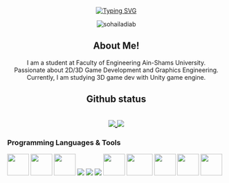 <p align = "center">
<a href="https://git.io/typing-svg"><img src="https://readme-typing-svg.demolab.com?font=Fira+Code&pause=1000&color=C51BA5&center=true&vCenter=true&width=435&lines=Hey+there%2C+I'm+Shady.;Welcome+to+my+profile+%3A)" alt="Typing SVG" /></a>
</p>
<p align="center"> <img src="https://media.tenor.com/uTGE6zSoSs8AAAAC/future-gaming.gif" alt="sohailadiab" /> </p>

<H2 align = "center">About Me!</H2>
<p align = "center"> I am a student at Faculty of Engineering Ain-Shams University. <br>
  Passionate about 2D/3D Game Development and Graphics Engineering. <br>
  Currently, I am studying 3D game dev with Unity game engine. <br>
</p>

<H2 align = "center">Github status<H2>
<p align="center">
  <a href="https://github.com/anuraghazra/github-readme-stats">
    <img align="center" src="https://github-readme-stats.vercel.app/api?username=shady2532&bg_color=00000000&theme=radical" />
  </a>
  <a href="https://github.com/anuraghazra/convoychat">
    <img align="center" src="https://github-readme-stats.vercel.app/api/top-langs/?username=shady2532&theme=radical&bg_color=00000000&layout=compact" />
  </a>
</p>


<H3> Programming Languages & Tools </H3>
<p aligm ="center"> 
  <img src="https://github.com/yurijserrano/Github-Profile-Readme-Logos/blob/master/programming%20languages/c.svg" width =50 height = 50/>
  <img src="https://github.com/yurijserrano/Github-Profile-Readme-Logos/blob/master/programming%20languages/c%2B%2B.svg" width =50 height=50 />
  <img src="https://github.com/yurijserrano/Github-Profile-Readme-Logos/blob/master/programming%20languages/c%23.svg" width =50 height =50/>
  <img src="https://img.icons8.com/color/48/000000/html-5--v1.png"/>
  <img src="https://img.icons8.com/color/48/000000/css3.png"/>
  <img src="https://img.icons8.com/color/48/000000/javascript--v2.png"/>
  <img src="https://github.com/yurijserrano/Github-Profile-Readme-Logos/blob/master/programming%20languages/bash.svg" width =50/>
  <img src="https://github.com/yurijserrano/Github-Profile-Readme-Logos/blob/master/others/git.svg" width =60 height = 50/>
  <img src ="https://github.com/yurijserrano/Github-Profile-Readme-Logos/blob/master/tools/unity.png" width = 50/>
  <img src ="https://github.com/yurijserrano/Github-Profile-Readme-Logos/blob/master/ides/vs-studio.svg" width = 50/>  
  <img src ="https://github.com/yurijserrano/Github-Profile-Readme-Logos/blob/master/text%20editors/vscode.svg" width =50/>
</p>

